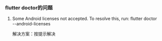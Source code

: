### flutter doctor的问题 ###

1.  Some Android licenses not accepted.  To resolve this, run: flutter doctor --android-licenses

	解决方案：按提示解决


